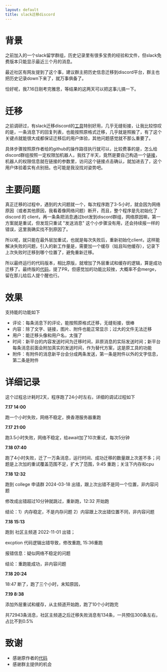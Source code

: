 ```yaml
---
layout: default
title: slack迁移discord
---
```


# 背景
之前加入的一个slack留学群组，历史记录里有很多宝贵的经验和文件，但slack免费版本只能显示最近三个月的消息。

最近社区有网友提到了这个事，建议群主把历史信息迁移到discord平台，群主也把历史记录down下来了，就万事俱备了。

恰好呢，我7.16日刚考完雅思，等结果的这两天可以把这事儿搞一下。

# 迁移
之前调研过，有slack迁移discord的[工具](https://github.com/pR0Ps/slack-to-discord)特别好用，几乎无缝衔接，让我比较惊叹的是，一条消息下的回复列表，也能按照原格式迁移，几乎就是照搬了，有了这个关键点就能很大成都保证迁移后的用户体验，其他问题感觉就不那么重要了。

具体步骤按照原作者给的github的操作路径执行就可以，比较费事的是，怎么给discord群组按照一定权限加机器人，我找了半天，竟然是要自己构造一个[链接](https://discordapp.com/oauth2/authorize?&client_id=[your_client_id]&scope=bot&permission=[permission_integer])，机器人的权限信息就在链接的参数里，访问这个链接点击确认，就加进去了，这个用户体验着实有点别扭。也可能是我没找对姿势吧。

# 主要问题
真正迁移的过程中，遇到的大问题就一个，每次程序跑了3-5小时，就会因为网络原因（或者其他原因，我看着像网络问题）断开，而且，整个程序是先初始化了 discord 的 client，再一条条把消息通过bot发到discord群组，网络原因嘛，第一方案就是重试，但发现只重试 "发送消息" 这个小步骤没有用，还会持续报一样的错误，这里我确实找不到原因了。

所以呢，就只能在最外层加重试，也就是每次失败后，重新初始化client，这样能解决失败的问题，引入的新工作量是，需要加一个缓存（姑且叫他缓存），记录下上次失败时迁移到哪个位置了，避免重新迁移。 

所以最终运行的代码版本，相比原版，就增加了外层重试和缓存的逻辑，算是成功迁移了。最终版的[代码](https://github.com/wa008/slack-to-discord)，提了PR，但感觉加的功能比较挫，大概率不会merge，留在那儿给后人提个醒也行。

# 效果
支持能的功能如下
+ 评论：每条消息下的评论，能按照原格式迁移，无缝衔接，很棒
+ 内容：除了文字、链接，图片、附件也能正常显示；过大的文件无法迁移
+ 用户：能迁移头像和用户名，太强了
+ 时间：新平台的内容发送时间为迁移时间，非原消息的实际发送时间；新平台每条消息前面会附加真实的发送时间，作为替代方案，这是原工具的功能
+ 附件：有附件的消息新平台会分成两条发送，第一条是附件以外的文字信息，第二条是附件

# 详细记录
这个过程总计耗时2天，程序跑了24小时左右，详细的调试过程如下

**7.17 14:00**

跑一个小时失败，网络不稳定，换香港服务器重跑

**7.17 21:00**

跑3.5小时失败，网络不稳定，给await加了10次重试，每次5分钟

**7.18 07:40**

跑了4小时失败，迁了一万条消息，运行时间、成功迁移的数量跟上次差不多；问题是上次加的重试覆盖范围不足，扩大了范围，9:45 重跑；关注下内存和cpu

**7.18 12:32**

跑到 college 申请群 2024-03-18 出错，跟上次出错不是同一个位置，非内容问题

修改成出错超过10分钟就跳过，重新跑，12:32 开始跑

结论：1）内存稳定，不是内存问题 2）内容跟上次出错位置不同，非内容问题

**7.18 15:13**

跑到 社区主频道 2022-11-01 出错；

excption 代码逻辑出错导致，修改重跑, 15:36重跑

报错信息：疑似网络不稳定的问题

结论：重跑能成功，非内容问题

**7.18 20:24**

18:47 断了，跑了三个小时，未知原因，

**7.19 8:38**

添加外层重试和缓存，从主频道开始跑，跑了10个小时跑完

共72943条消息，社区主频道之后迁移失败消息有134条，一共预估300条左右，占比不到0.5%

# 致谢
+ 感谢原作者的[代码](https://github.com/pR0Ps/slack-to-discord)
+ 感谢群主提供的机会